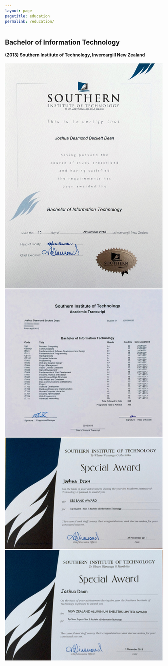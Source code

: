 ```yaml
---
layout: page
pagetitle: education
permalink: /education/
---
```


<div class="text-center">
  <h2>Bachelor of Information Technology</h2>
  <h4 class="text-center">
    (2013) Southern Institute of Technology, Invercargill New Zealand
  </h4>
</div>

<div class="photos">
  <img src="/images/bit.jpg" />
  <img src="/images/transcript.jpg" />
  <img src="/images/sbs.jpg" />
  <img src="/images/smelter.jpg" />
</div>